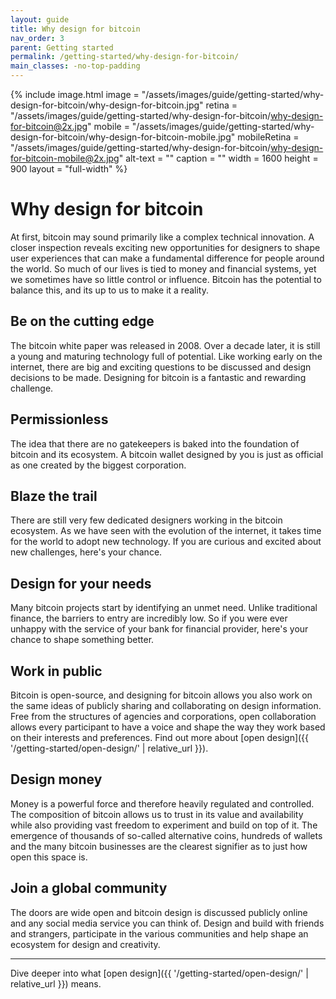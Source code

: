 ```yaml
---
layout: guide
title: Why design for bitcoin
nav_order: 3
parent: Getting started
permalink: /getting-started/why-design-for-bitcoin/
main_classes: -no-top-padding
---
```


<!--

Appeal to designers to join the bitcoin ecosystem

Cutting edge - New design challenges
Few designers
Permissionless
Open design
Opens up industries that had gatekeepers before
Global community and audience

-->

{% include image.html
   image = "/assets/images/guide/getting-started/why-design-for-bitcoin/why-design-for-bitcoin.jpg"
   retina = "/assets/images/guide/getting-started/why-design-for-bitcoin/why-design-for-bitcoin@2x.jpg"
   mobile = "/assets/images/guide/getting-started/why-design-for-bitcoin/why-design-for-bitcoin-mobile.jpg"
   mobileRetina = "/assets/images/guide/getting-started/why-design-for-bitcoin/why-design-for-bitcoin-mobile@2x.jpg"
   alt-text = ""
   caption = ""
   width = 1600
   height = 900
   layout = "full-width"
%}

# Why design for bitcoin

At first, bitcoin may sound primarily like a complex technical innovation. A closer inspection reveals exciting new opportunities for designers to shape user experiences that can make a fundamental difference for people around the world. So much of our lives is tied to money and financial systems, yet we sometimes have so little control or influence. Bitcoin has the potential to balance this, and its up to us to make it a reality.

## Be on the cutting edge

The bitcoin white paper was released in 2008. Over a decade later, it is still a young and maturing technology full of potential. Like working early on the internet, there are big and exciting questions to be discussed and design decisions to be made. Designing for bitcoin is a fantastic and rewarding challenge.

## Permissionless

The idea that there are no gatekeepers is baked into the foundation of bitcoin and its ecosystem. A bitcoin wallet designed by you is just as official as one created by the biggest corporation.

## Blaze the trail

There are still very few dedicated designers working in the bitcoin ecosystem. As we have seen with the evolution of the internet, it takes time for the world to adopt new technology. If you are curious and excited about new challenges, here's your chance.

## Design for your needs

Many bitcoin projects start by identifying an unmet need. Unlike traditional finance, the barriers to entry are incredibly low. So if you were ever unhappy with the service of your bank for financial provider, here's your chance to shape something better.

## Work in public

Bitcoin is open-source, and designing for bitcoin allows you also work on the same ideas of publicly sharing and collaborating on design information. Free from the structures of agencies and corporations, open collaboration allows every participant to have a voice and shape the way they work based on their interests and preferences. Find out more about [open design]({{ '/getting-started/open-design/' | relative_url }}).

## Design money

Money is a powerful force and therefore heavily regulated and controlled. The composition of bitcoin allows us to trust in its value and availability while also providing vast freedom to experiment and build on top of it. The emergence of thousands of so-called alternative coins, hundreds of wallets and the many bitcoin businesses are the clearest signifier as to just how open this space is.

## Join a global community

The doors are wide open and bitcoin design is discussed publicly online and any social media service you can think of. Design and build with friends and strangers, participate in the various communities and help shape an ecosystem for design and creativity.

---

Dive deeper into what [open design]({{ '/getting-started/open-design/' | relative_url }}) means.


